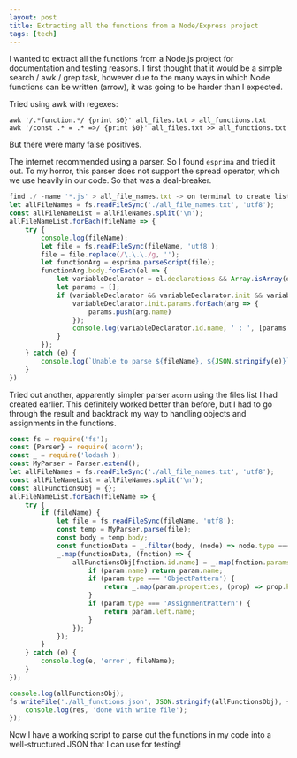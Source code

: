 ```yaml
---
layout: post
title: Extracting all the functions from a Node/Express project
tags: [tech]
---
```

I wanted to extract all the functions from a Node.js project for documentation and testing reasons. 
I first thought that it would be a simple search / awk / grep task, however due to the many ways in which 
Node functions can be written (arrow), it was going to be harder than I expected.

Tried using awk with regexes:
```
awk '/.*function.*/ {print $0}' all_files.txt > all_functions.txt
awk '/const .* = .* =>/ {print $0}' all_files.txt >> all_functions.txt
```
But there were many false positives.

The internet recommended using a parser. So I found `esprima` and tried it out. To my horror, this parser does
not support the spread operator, which we use heavily in our code. So that was a deal-breaker.
```javascript
find ./ -name '*.js' > all_file_names.txt -> on terminal to create list of all js files
let allFileNames = fs.readFileSync('./all_file_names.txt', 'utf8');
const allFileNameList = allFileNames.split('\n');
allFileNameList.forEach(fileName => {
    try {
        console.log(fileName);
        let file = fs.readFileSync(fileName, 'utf8');
        file = file.replace(/\.\.\./g, '');
        let functionArg = esprima.parseScript(file);
        functionArg.body.forEach(el => {
            let variableDeclarator = el.declarations && Array.isArray(el.declarations) && el.declarations[0]
            let params = [];
            if (variableDeclarator && variableDeclarator.init && variableDeclarator.init.params) {
                variableDeclarator.init.params.forEach(arg => {
                    params.push(arg.name)
                });
                console.log(variableDeclarator.id.name, ' : ', [params.join()]);
            }
        });
    } catch (e) {
        console.log(`Unable to parse ${fileName}, ${JSON.stringify(e)}`);
    }
})
```

Tried out another, apparently simpler parser `acorn` using the files list I had created earlier. This definitely worked better than 
before, but I had to go through the result and backtrack my way to handling objects and assignments in the functions.
```javascript
const fs = require('fs');
const {Parser} = require('acorn');
const _ = require('lodash');
const MyParser = Parser.extend();
let allFileNames = fs.readFileSync('./all_file_names.txt', 'utf8');
const allFileNameList = allFileNames.split('\n');
const allFunctionsObj = {};
allFileNameList.forEach(fileName => {
    try {
        if (fileName) {
            let file = fs.readFileSync(fileName, 'utf8');
            const temp = MyParser.parse(file);
            const body = temp.body;
            const functionData = _.filter(body, (node) => node.type === 'FunctionDeclaration');
            _.map(functionData, (fnction) => {
                allFunctionsObj[fnction.id.name] = _.map(fnction.params, (param) => {
                    if (param.name) return param.name;
                    if (param.type === 'ObjectPattern') {
                        return _.map(param.properties, (prop) => prop.key.name);
                    }
                    if (param.type === 'AssignmentPattern') {
                        return param.left.name;
                    }
                });
            });
        }
    } catch (e) {
        console.log(e, 'error', fileName);
    }
});

console.log(allFunctionsObj);
fs.writeFile('./all_functions.json', JSON.stringify(allFunctionsObj), { flag: 'w' }, (res) => {
    console.log(res, 'done with write file');
});
```

Now I have a working script to parse out the functions in my code into a well-structured JSON that I can use for testing!
